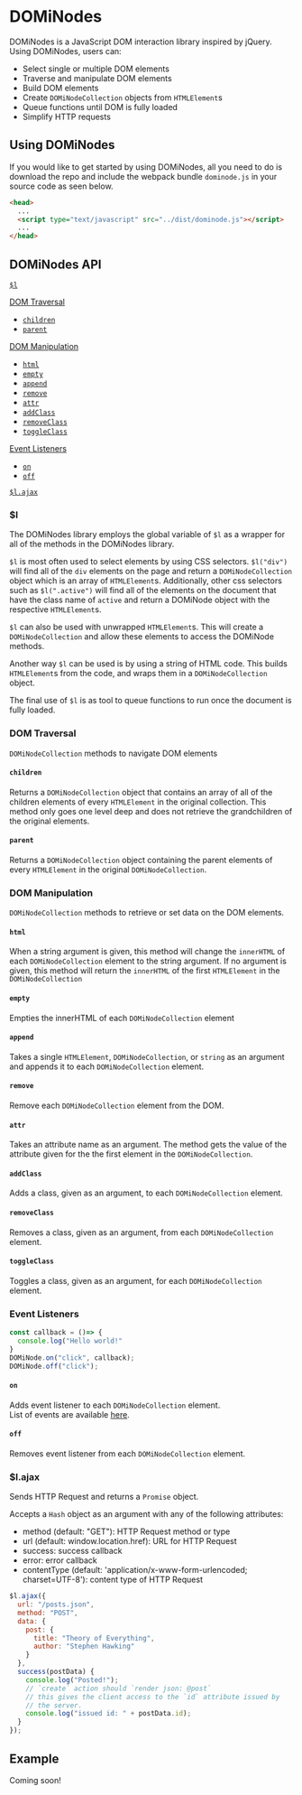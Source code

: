 # DOMiNodes

DOMiNodes is a JavaScript DOM interaction library inspired by jQuery.  Using DOMiNodes, users can:
  * Select single or multiple DOM elements
  * Traverse and manipulate DOM elements
  * Build DOM elements
  * Create `DOMiNodeCollection` objects from `HTMLElement`s
  * Queue functions until DOM is fully loaded
  * Simplify HTTP requests

## Using DOMiNodes

If you would like to get started by using DOMiNodes, all you need to do is download the repo and include the webpack bundle `dominode.js` in your source code as seen below.

```html
<head>
  ...
  <script type="text/javascript" src="../dist/dominode.js"></script>
  ...
</head>
```

## DOMiNodes API

[`$l`](#l)

[DOM Traversal](#dom-traversal)
  * [`children`](#children)
  * [`parent`](#parent)

[DOM Manipulation](#dom-manipulation)
  * [`html`](#html)
  * [`empty`](#empty)
  * [`append`](#append)
  * [`remove`](#remove)
  * [`attr`](#attr)
  * [`addClass`](#addclass)
  * [`removeClass`](#removeclass)
  * [`toggleClass`](#toggleclass)

[Event Listeners](#event-listeners)
  * [`on`](#on)
  * [`off`](#off)

[`$l.ajax`](#lajax)

### $l

The DOMiNodes library employs the global variable of `$l` as a wrapper for all of the methods in the DOMiNodes library.

`$l` is most often used to select elements by using CSS selectors. `$l("div")` will find all of the `div` elements on the page and return a `DOMiNodeCollection` object which is an array of `HTMLElement`s. Additionally, other css selectors such as `$l(".active")` will find all of the elements on the document that have the class name of `active` and return a DOMiNode object with the respective `HTMLElement`s.

`$l` can also be used with unwrapped `HTMLElement`s. This will create a `DOMiNodeCollection` and allow these elements to access the DOMiNode methods.

Another way `$l` can be used is by using a string of HTML code. This builds `HTMLElement`s from the code, and wraps them in a `DOMiNodeCollection` object.

The final use of `$l` is as tool to queue functions to run once the document is fully loaded.


### DOM Traversal

`DOMiNodeCollection` methods to navigate DOM elements

#### `children`


Returns a `DOMiNodeCollection` object that contains an array of all of the children elements of every `HTMLElement` in the original collection. This method only goes one level deep and does not retrieve the grandchildren of the original elements.

#### `parent`

Returns a `DOMiNodeCollection` object containing the parent elements of every `HTMLElement` in the original `DOMiNodeCollection`.

### DOM Manipulation

`DOMiNodeCollection` methods to retrieve or set data on the DOM elements.

#### `html`

When a string argument is given, this method will change the `innerHTML` of each `DOMiNodeCollection` element to the string argument. If no argument is given, this method will return the `innerHTML` of the first `HTMLElement` in the `DOMiNodeCollection`

#### `empty`

Empties the innerHTML of each `DOMiNodeCollection` element

#### `append`

Takes a single `HTMLElement`, `DOMiNodeCollection`, or `string` as an argument and appends it to each `DOMiNodeCollection` element.

#### `remove`

Remove each `DOMiNodeCollection` element from the DOM.

#### `attr`

Takes an attribute name as an argument. The method gets the value of the attribute given for the the first element in the `DOMiNodeCollection`.

#### `addClass`

Adds a class, given as an argument, to each `DOMiNodeCollection` element.

#### `removeClass`

Removes a class, given as an argument, from each `DOMiNodeCollection` element.

#### `toggleClass`

Toggles a class, given as an argument, for each `DOMiNodeCollection` element.

### Event Listeners

```javascript
const callback = ()=> {
  console.log("Hello world!"
}
DOMiNode.on("click", callback);
DOMiNode.off("click");
```


#### `on`

Adds event listener to each `DOMiNodeCollection` element.  
List of events are available [here](https://developer.mozilla.org/en-US/docs/Web/Events).

#### `off`

Removes event listener from each `DOMiNodeCollection` element.

### $l.ajax

Sends HTTP Request and returns a `Promise` object.  

Accepts a `Hash` object as an argument with any of the following attributes:
  * method (default: "GET"): HTTP Request method or type
  * url (default: window.location.href): URL for HTTP Request
  * success: success callback
  * error: error callback
  * contentType (default: 'application/x-www-form-urlencoded; charset=UTF-8'): content type of HTTP Request

```javascript
$l.ajax({
  url: "/posts.json",
  method: "POST",
  data: {
    post: {
      title: "Theory of Everything",
      author: "Stephen Hawking"
    }
  },
  success(postData) {
    console.log("Posted!");
    // `create` action should `render json: @post`
    // this gives the client access to the `id` attribute issued by
    // the server.
    console.log("issued id: " + postData.id);
  }
});
```

## Example

Coming soon!
